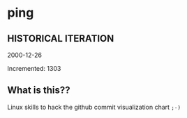 # ping

## HISTORICAL ITERATION
2000-12-26

Incremented: 1303

## What is this?? 
Linux skills to hack the github commit visualization chart `;-)`
